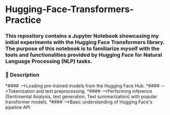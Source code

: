 # Hugging-Face-Transformers-Practice

### This repository contains a Jupyter Notebook showcasing my initial experiments with the Hugging Face Transformers library. The purpose of this notebook is to familiarize myself with the tools and functionalities provided by Hugging Face for Natural Language Processing (NLP) tasks.

### 📄 Description
*#### -->Loading pre-trained models from the Hugging Face Hub.
*#### -->Tokenization and text preprocessing.
*#### -->Performing inference (Sentimental Analysis, text generation, Text summarization) with popular transformer models.
*#### -->Basic understanding of Hugging Face's pipeline API
